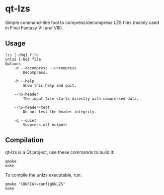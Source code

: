 qt-lzs
======

Simple command-line tool to compress/decompress LZS files (mainly used in Final Fantasy VII and VIII).

Usage
-----

    lzs [-dhq] file
    unlzs [-hq] file
    Options
        -d --decompress --uncompress
            Decompress.
    
        -h --help
            Show this help and quit.
    
        --no-header
            The input file starts directly with compressed data.
    
        --no-header-test
            Do not test the header integrity.
    
        -q --quiet
            Suppress all outputs

Compilation
-----------

qt-lzs is a Qt project, use these commands to build it:

    qmake
    make

To compile the unlzs executable, run:

    qmake "CONFIG+=configUNLZS"
    make
